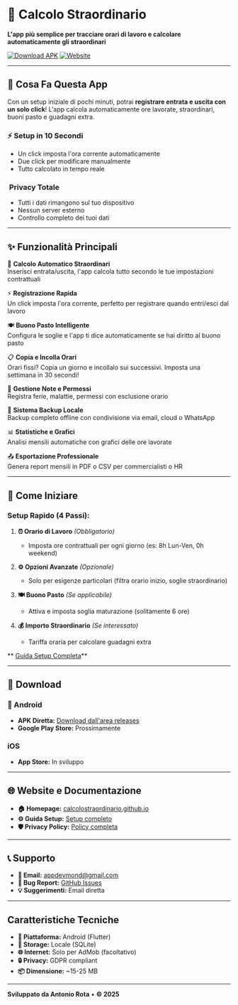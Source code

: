 # 📱 Calcolo Straordinario

**L'app più semplice per tracciare orari di lavoro e calcolare automaticamente gli straordinari**

[![Download APK](https://img.shields.io/badge/Download-APK-blue?style=for-the-badge&logo=android)](https://github.com/R00kie7/calcolostraordinario/releases)
[![Website](https://img.shields.io/badge/Website-Live-green?style=for-the-badge&logo=github-pages)](https://r00kie7.github.io/calcolostraordinario/)

---

## 🎯 **Cosa Fa Questa App**

Con un setup iniziale di pochi minuti, potrai **registrare entrata e uscita con un solo click**! L'app calcola automaticamente ore lavorate, straordinari, buoni pasto e guadagni extra.

### ⚡ **Setup in 10 Secondi**
- Un click imposta l'ora corrente automaticamente
- Due click per modificare manualmente
- Tutto calcolato in tempo reale

###  ️ **Privacy Totale** 
- Tutti i dati rimangono sul tuo dispositivo
- Nessun server esterno
- Controllo completo dei tuoi dati

---

## ✨ **Funzionalità Principali**

🎯 **Calcolo Automatico Straordinari**  
Inserisci entrata/uscita, l'app calcola tutto secondo le tue impostazioni contrattuali

⚡ **Registrazione Rapida**  
Un click imposta l'ora corrente, perfetto per registrare quando entri/esci dal lavoro

🍽️ **Buono Pasto Intelligente**  
Configura le soglie e l'app ti dice automaticamente se hai diritto al buono pasto

📋 **Copia e Incolla Orari**  
Orari fissi? Copia un giorno e incollalo sui successivi. Imposta una settimana in 30 secondi!

📝 **Gestione Note e Permessi**  
Registra ferie, malattie, permessi con esclusione orario

💾 **Sistema Backup Locale**  
Backup completo offline con condivisione via email, cloud o WhatsApp

📊 **Statistiche e Grafici**  
Analisi mensili automatiche con grafici delle ore lavorate

📤 **Esportazione Professionale**  
Genera report mensili in PDF o CSV per commercialisti o HR

---

## 🚀 **Come Iniziare**

### Setup Rapido (4 Passi):

1. **⏰ Orario di Lavoro** *(Obbligatorio)*
   - Imposta ore contrattuali per ogni giorno (es: 8h Lun-Ven, 0h weekend)

2. **⚙️ Opzioni Avanzate** *(Opzionale)*
   - Solo per esigenze particolari (filtra orario inizio, soglie straordinario)

3. **🍽️ Buono Pasto** *(Se applicabile)*
   - Attiva e imposta soglia maturazione (solitamente 6 ore)

4. **💰 Importo Straordinario** *(Se interessato)*
   - Tariffa oraria per calcolare guadagni extra

**  [Guida Setup Completa](https://r00kie7.github.io/calcolostraordinario/setup.html)**

---

## 📱 **Download**

### 🤖 Android
- **APK Diretta:** [Download dall'area releases](https://github.com/R00kie7/calcolostraordinario/releases)
- **Google Play Store:** Prossimamente

###   iOS
- **App Store:** In sviluppo

---

## 🌐 **Website e Documentazione**

- **🏠 Homepage:** [calcolostraordinario.github.io](https://r00kie7.github.io/calcolostraordinario/)
- **⚙️ Guida Setup:** [Setup completo](https://r00kie7.github.io/calcolostraordinario/setup.html)
- **🛡️ Privacy Policy:** [Policy completa](https://r00kie7.github.io/calcolostraordinario/privacy-policy.html)

---

## 📞 **Supporto**

- **📧 Email:** appdevmond@gmail.com
- **🐛 Bug Report:** [GitHub Issues](https://github.com/R00kie7/calcolostraordinario/issues)
- **💡 Suggerimenti:** Email diretta

---

##   **Caratteristiche Tecniche**

- **📱 Piattaforma:** Android (Flutter)
- **💾 Storage:** Locale (SQLite)
- **🌐 Internet:** Solo per AdMob (facoltativo)
- **🔒 Privacy:** GDPR compliant
- **📦 Dimensione:** ~15-25 MB

---

**Sviluppato da Antonio Rota** • **© 2025**
